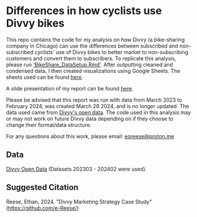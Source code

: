 # Differences in how cyclists use Divvy bikes
This repo contains the code for my analysis on how Divvy (a bike-sharing company in Chicago) can use the differences between subscribed and non-subscribed cyclists' use of Divvy bikes 
to better market to non-subscribing customers and convert them to subscribers. To replicate this analysis, please run ['BikeShare_DataSetup.Rmd'](https://github.com/e-Reese/DivvyMarketing_ExploratoryCaseStudy/blob/main/BikeShare_DataSetup.Rmd). After outputting cleaned and condensed data, I then created visualizations using Google Sheets. The sheets used can be found [here](https://docs.google.com/spreadsheets/d/11_RbqXIxAKi36i6OhYDoKLuXofQmBKB52hbWb5QfDx0/edit?usp=sharing).

A slide presentation of my report can be found [here](https://docs.google.com/presentation/d/1lF3xD_C3I-1FnUPe26OEGgCbmnA_6NXxu1_tk0Lldjc/edit?usp=sharing).

Please be advised that this report was run with data from March 2023 to February 2024, was created March 28 2024, and is no longer updated. The data used came from [Divvy's open data](https://divvy-tripdata.s3.amazonaws.com/index.html). 
The code used in this analysis may or may not work on future Divvy data depending on if they choose to change their format/data structure.

For any questions about this work, please email: <a href="mailto:eoreese@proton.me">eoreese@proton.me</a>

## Data
[Divvy Open Data](https://divvy-tripdata.s3.amazonaws.com/index.html) (Datasets 202303 - 202402 were used).

## Suggested Citation
Reese, Ethan, 2024. "Divvy Marketing Strategy Case Study" (https://github.com/e-Reese/)

